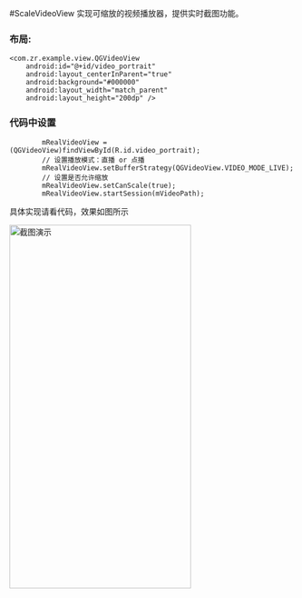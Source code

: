 #ScaleVideoView
实现可缩放的视频播放器，提供实时截图功能。

### 布局:
```
<com.zr.example.view.QGVideoView  
	android:id="@+id/video_portrait"  
    android:layout_centerInParent="true"  
    android:background="#000000"  
    android:layout_width="match_parent"  
    android:layout_height="200dp" />  
```

### 代码中设置
```
 		mRealVideoView = (QGVideoView)findViewById(R.id.video_portrait);
        // 设置播放模式：直播 or 点播
        mRealVideoView.setBufferStrategy(QGVideoView.VIDEO_MODE_LIVE);
        // 设置是否允许缩放
        mRealVideoView.setCanScale(true);
        mRealVideoView.startSession(mVideoPath);
```

具体实现请看代码，效果如图所示

<img src="https://github.com/yushiwo/ScaleVideoView/blob/master/art/demo.gif?raw=true" width="320" height="640" alt="截图演示"/>


